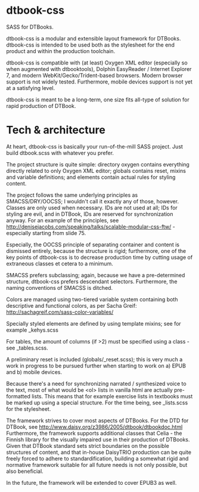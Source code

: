 # dtbook-css
SASS for DTBooks.

dtbook-css is a modular and extensible layout framework for DTBooks. dtbook-css is intended to be used both as the stylesheet for the end product and within the production toolchain.

dtbook-css is compatible with (at least) Oxygen XML editor (especially so when augmented with dtbooktools), Dolphin EasyReader / Internet Explorer 7, and modern WebKit/Gecko/Trident-based browsers. Modern browser support is not widely tested. Furthermore, mobile devices support is not yet at a satisfying level.

dtbook-css is meant to be a long-term, one size fits all-type of solution for rapid production of DTBook.

# Tech & architecture
At heart, dtbook-css is basically your run-of-the-mill SASS project. Just build dtbook.scss with whatever you prefer.

The project structure is quite simple: directory oxygen contains everything directly related to only Oxygen XML editor; globals contains reset, mixins and variable definitions; and elements contain actual rules for styling content.

The project follows the same underlying principles as SMACSS/DRY/OOCSS; I wouldn't call it exactly any of those, however. Classes are only used when necessary. IDs are not used at all; IDs for styling are evil, and in DTBook, IDs are reserved for synchronization anyway. For an example of the principles, see http://denisejacobs.com/speaking/talks/scalable-modular-css-ftw/ - especially starting from slide 75.

Especially, the OOCSS principle of separating container and content is dismissed entirely, because the structure is rigid; furthermore, one of the key points of dtbook-css is to decrease production time by cutting usage of extraneous classes et cetera to a minimum.

SMACSS prefers subclassing; again, because we have a pre-determined structure, dtbook-css prefers descendant selectors. Furthermore, the naming conventions of SMACSS is ditched.

Colors are managed using two-tiered variable system containing both descriptive and functional colors, as per Sacha Greif: http://sachagreif.com/sass-color-variables/

Specially styled elements are defined by using template mixins; see for example _kehys.scss

For tables, the amount of columns (if >2) must be specified using a class - see _tables.scss.

A preliminary reset is included (globals/_reset.scss); this is very much a work in progress to be pursued further when starting to work on a) EPUB and b) mobile devices.

Because there's a need for synchronizing narrated / synthesized voice to the text, most of what would be \<ol> lists in vanilla html are actually pre-formatted lists. This means that for example exercise lists in textbooks must be marked up using a special structure. For the time being, see _lists.scss for the stylesheet.

The framework strives to cover most aspects of DTBooks. For the DTD for DTBook, see http://www.daisy.org/z3986/2005/dtbook/dtbookdoc.html
Furthermore, the framework supports additional classes that Celia - the Finnish library for the visually impaired use in their production of DTBooks. Given that DTBook standard sets strict boundaries on the possible structures of content, and that in-house DaisyTRIO production can be quite freely forced to adhere to standardification, building a somewhat rigid and normative framework suitable for all future needs is not only possible, but also beneficial.

In the future, the framework will be extended to cover EPUB3 as well.
